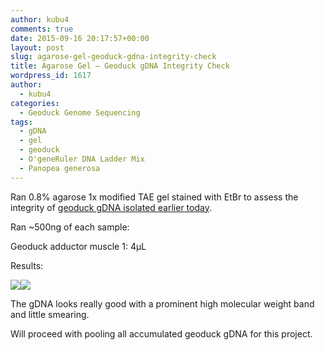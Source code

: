 ```yaml
---
author: kubu4
comments: true
date: 2015-09-16 20:17:57+00:00
layout: post
slug: agarose-gel-geoduck-gdna-integrity-check
title: Agarose Gel – Geoduck gDNA Integrity Check
wordpress_id: 1617
author:
  - kubu4
categories:
  - Geoduck Genome Sequencing
tags:
  - gDNA
  - gel
  - geoduck
  - O'geneRuler DNA Ladder Mix
  - Panopea generosa
---
```


Ran 0.8% agarose 1x modified TAE gel stained with EtBr to assess the integrity of [geoduck gDNA isolated earlier today](2015/09/16/genomic-dna-isolation-geoduck-adductor-muscle-foot-4.html).

Ran ~500ng of each sample:

Geoduck adductor muscle 1: 4μL



Results:



[![](httpss://raw.githubusercontent.com/sr320/LabDocs/master/protocols/Commercial_Protocols/ThermoFisher_OgeneRuler_DNA_Ladder_Mix_F100439.jpg)](https://raw.githubusercontent.com/sr320/LabDocs/master/protocols/Commercial_Protocols/ThermoFisher_OgeneRuler_DNA_Ladder_Mix_F100439.jpg)[![](http://eagle.fish.washington.edu/Arabidopsis/20150916_gel_gDNA_geoduck.jpg)](http://eagle.fish.washington.edu/Arabidopsis/20150916_gel_gDNA_geoduck.jpg)





The gDNA looks really good with a prominent high molecular weight band and little smearing.

Will proceed with pooling all accumulated geoduck gDNA for this project.
